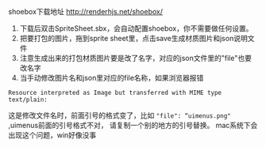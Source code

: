 ﻿shoebox下载地址
http://renderhjs.net/shoebox/

1. 下载后双击SpriteSheet.sbx，会自动配置shoebox，你不需要做任何设置。
2. 把要打包的图片，拖到sprite sheet里，点击save生成材质图片和json说明文件
3. 注意生成出来的打包材质图片要是改了名字，对应的json文件里的"file"也要改名字
4. 当手动修改图片名和json里对应的file名称，如果浏览器报错
```
Resource interpreted as Image but transferred with MIME type text/plain:
```

这是修改文件名时，前面引号的格式变了，比如 ```"file": “uimenus.png"```  ,uimenus前面的引号格式不对， 
请复制一个别的地方的引号替换。
mac系统下会出现这个问题，win好像没事
